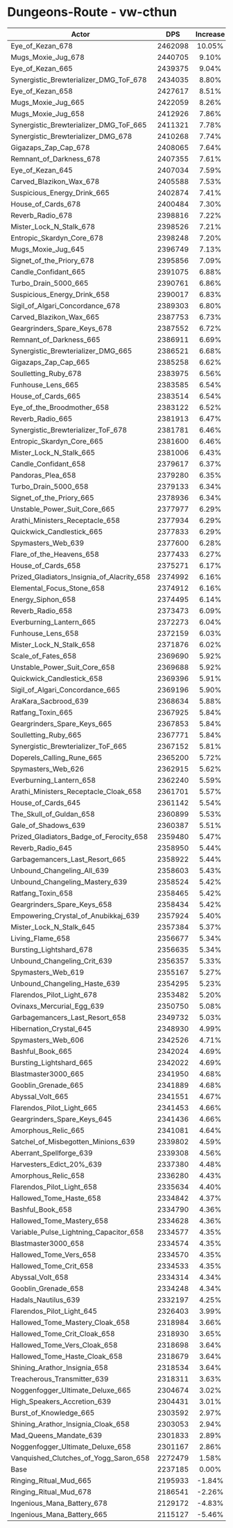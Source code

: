 # Dungeons-Route - vw-cthun
| Actor | DPS | Increase |
|---|:---:|:---:|
|Eye_of_Kezan_678|2462098|10.05%|
|Mugs_Moxie_Jug_678|2440705|9.10%|
|Eye_of_Kezan_665|2439375|9.04%|
|Synergistic_Brewterializer_DMG_ToF_678|2434035|8.80%|
|Eye_of_Kezan_658|2427617|8.51%|
|Mugs_Moxie_Jug_665|2422059|8.26%|
|Mugs_Moxie_Jug_658|2412926|7.86%|
|Synergistic_Brewterializer_DMG_ToF_665|2411321|7.78%|
|Synergistic_Brewterializer_DMG_678|2410268|7.74%|
|Gigazaps_Zap_Cap_678|2408065|7.64%|
|Remnant_of_Darkness_678|2407355|7.61%|
|Eye_of_Kezan_645|2407034|7.59%|
|Carved_Blazikon_Wax_678|2405588|7.53%|
|Suspicious_Energy_Drink_665|2402874|7.41%|
|House_of_Cards_678|2400484|7.30%|
|Reverb_Radio_678|2398816|7.22%|
|Mister_Lock_N_Stalk_678|2398526|7.21%|
|Entropic_Skardyn_Core_678|2398248|7.20%|
|Mugs_Moxie_Jug_645|2396749|7.13%|
|Signet_of_the_Priory_678|2395856|7.09%|
|Candle_Confidant_665|2391075|6.88%|
|Turbo_Drain_5000_665|2390761|6.86%|
|Suspicious_Energy_Drink_658|2390017|6.83%|
|Sigil_of_Algari_Concordance_678|2389303|6.80%|
|Carved_Blazikon_Wax_665|2387753|6.73%|
|Geargrinders_Spare_Keys_678|2387552|6.72%|
|Remnant_of_Darkness_665|2386911|6.69%|
|Synergistic_Brewterializer_DMG_665|2386521|6.68%|
|Gigazaps_Zap_Cap_665|2385258|6.62%|
|Soulletting_Ruby_678|2383975|6.56%|
|Funhouse_Lens_665|2383585|6.54%|
|House_of_Cards_665|2383514|6.54%|
|Eye_of_the_Broodmother_658|2383122|6.52%|
|Reverb_Radio_665|2381913|6.47%|
|Synergistic_Brewterializer_ToF_678|2381781|6.46%|
|Entropic_Skardyn_Core_665|2381600|6.46%|
|Mister_Lock_N_Stalk_665|2381006|6.43%|
|Candle_Confidant_658|2379617|6.37%|
|Pandoras_Plea_658|2379280|6.35%|
|Turbo_Drain_5000_658|2379133|6.34%|
|Signet_of_the_Priory_665|2378936|6.34%|
|Unstable_Power_Suit_Core_665|2377977|6.29%|
|Arathi_Ministers_Receptacle_658|2377934|6.29%|
|Quickwick_Candlestick_665|2377833|6.29%|
|Spymasters_Web_639|2377600|6.28%|
|Flare_of_the_Heavens_658|2377433|6.27%|
|House_of_Cards_658|2375271|6.17%|
|Prized_Gladiators_Insignia_of_Alacrity_658|2374992|6.16%|
|Elemental_Focus_Stone_658|2374912|6.16%|
|Energy_Siphon_658|2374495|6.14%|
|Reverb_Radio_658|2373473|6.09%|
|Everburning_Lantern_665|2372273|6.04%|
|Funhouse_Lens_658|2372159|6.03%|
|Mister_Lock_N_Stalk_658|2371876|6.02%|
|Scale_of_Fates_658|2369690|5.92%|
|Unstable_Power_Suit_Core_658|2369688|5.92%|
|Quickwick_Candlestick_658|2369396|5.91%|
|Sigil_of_Algari_Concordance_665|2369196|5.90%|
|AraKara_Sacbrood_639|2368634|5.88%|
|Ratfang_Toxin_665|2367925|5.84%|
|Geargrinders_Spare_Keys_665|2367853|5.84%|
|Soulletting_Ruby_665|2367771|5.84%|
|Synergistic_Brewterializer_ToF_665|2367152|5.81%|
|Doperels_Calling_Rune_665|2365200|5.72%|
|Spymasters_Web_626|2362915|5.62%|
|Everburning_Lantern_658|2362240|5.59%|
|Arathi_Ministers_Receptacle_Cloak_658|2361701|5.57%|
|House_of_Cards_645|2361142|5.54%|
|The_Skull_of_Guldan_658|2360899|5.53%|
|Gale_of_Shadows_639|2360387|5.51%|
|Prized_Gladiators_Badge_of_Ferocity_658|2359480|5.47%|
|Reverb_Radio_645|2358950|5.44%|
|Garbagemancers_Last_Resort_665|2358922|5.44%|
|Unbound_Changeling_All_639|2358603|5.43%|
|Unbound_Changeling_Mastery_639|2358524|5.42%|
|Ratfang_Toxin_658|2358465|5.42%|
|Geargrinders_Spare_Keys_658|2358434|5.42%|
|Empowering_Crystal_of_Anubikkaj_639|2357924|5.40%|
|Mister_Lock_N_Stalk_645|2357384|5.37%|
|Living_Flame_658|2356677|5.34%|
|Bursting_Lightshard_678|2356635|5.34%|
|Unbound_Changeling_Crit_639|2356357|5.33%|
|Spymasters_Web_619|2355167|5.27%|
|Unbound_Changeling_Haste_639|2354295|5.23%|
|Flarendos_Pilot_Light_678|2353482|5.20%|
|Ovinaxs_Mercurial_Egg_639|2350750|5.08%|
|Garbagemancers_Last_Resort_658|2349732|5.03%|
|Hibernation_Crystal_645|2348930|4.99%|
|Spymasters_Web_606|2342526|4.71%|
|Bashful_Book_665|2342024|4.69%|
|Bursting_Lightshard_665|2342022|4.69%|
|Blastmaster3000_665|2341950|4.68%|
|Gooblin_Grenade_665|2341889|4.68%|
|Abyssal_Volt_665|2341551|4.67%|
|Flarendos_Pilot_Light_665|2341453|4.66%|
|Geargrinders_Spare_Keys_645|2341436|4.66%|
|Amorphous_Relic_665|2341081|4.64%|
|Satchel_of_Misbegotten_Minions_639|2339802|4.59%|
|Aberrant_Spellforge_639|2339308|4.56%|
|Harvesters_Edict_20%_639|2337380|4.48%|
|Amorphous_Relic_658|2336280|4.43%|
|Flarendos_Pilot_Light_658|2335634|4.40%|
|Hallowed_Tome_Haste_658|2334842|4.37%|
|Bashful_Book_658|2334790|4.36%|
|Hallowed_Tome_Mastery_658|2334628|4.36%|
|Variable_Pulse_Lightning_Capacitor_658|2334577|4.35%|
|Blastmaster3000_658|2334574|4.35%|
|Hallowed_Tome_Vers_658|2334570|4.35%|
|Hallowed_Tome_Crit_658|2334533|4.35%|
|Abyssal_Volt_658|2334314|4.34%|
|Gooblin_Grenade_658|2334248|4.34%|
|Hadals_Nautilus_639|2332197|4.25%|
|Flarendos_Pilot_Light_645|2326403|3.99%|
|Hallowed_Tome_Mastery_Cloak_658|2318984|3.66%|
|Hallowed_Tome_Crit_Cloak_658|2318930|3.65%|
|Hallowed_Tome_Vers_Cloak_658|2318698|3.64%|
|Hallowed_Tome_Haste_Cloak_658|2318679|3.64%|
|Shining_Arathor_Insignia_658|2318534|3.64%|
|Treacherous_Transmitter_639|2318311|3.63%|
|Noggenfogger_Ultimate_Deluxe_665|2304674|3.02%|
|High_Speakers_Accretion_639|2304431|3.01%|
|Burst_of_Knowledge_665|2303592|2.97%|
|Shining_Arathor_Insignia_Cloak_658|2303053|2.94%|
|Mad_Queens_Mandate_639|2301833|2.89%|
|Noggenfogger_Ultimate_Deluxe_658|2301167|2.86%|
|Vanquished_Clutches_of_Yogg_Saron_658|2272479|1.58%|
|Base|2237185|0.00%|
|Ringing_Ritual_Mud_665|2195933|-1.84%|
|Ringing_Ritual_Mud_678|2186541|-2.26%|
|Ingenious_Mana_Battery_678|2129172|-4.83%|
|Ingenious_Mana_Battery_665|2115127|-5.46%|
